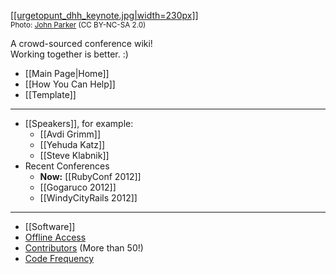 [[[urgetopunt_dhh_keynote.jpg|width=230px]]](https://github.com/newhavenrb/conferences/wiki)
<br /><small>Photo: [John Parker](http://www.flickr.com/photos/urgetopunt/7132795497/in/set-72157629578123510) (CC BY-NC-SA 2.0)</small>

A crowd-sourced conference wiki!<br />
Working together is better.  :)

* [[Main Page|Home]]
* [[How You Can Help]]
* [[Template]]

---

* [[Speakers]], for example:
    * [[Avdi Grimm]]
    * [[Yehuda Katz]]
    * [[Steve Klabnik]]
* Recent Conferences
    * **Now:** [[RubyConf 2012]]
    * [[Gogaruco 2012]]
    * [[WindyCityRails 2012]]

<!-- Most recent 2 or 3 conferences are listed above -->

---

* [[Software]]
* [Offline Access](https://github.com/newhavenrb/conferences/wiki/_access)
* [Contributors](https://github.com/newhavenrb/conferences/graphs/contributors) (More than 50!)
* [Code Frequency](https://github.com/newhavenrb/conferences/graphs/code-frequency)
